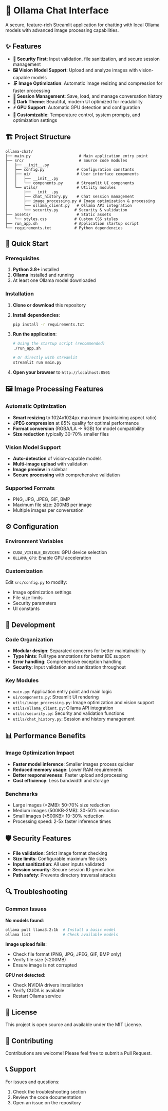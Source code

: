 # 🤖 Ollama Chat Interface

A secure, feature-rich Streamlit application for chatting with local Ollama models with advanced image processing capabilities.

## ✨ Features

- **🔐 Security First**: Input validation, file sanitization, and secure session management
- **🖼️ Vision Model Support**: Upload and analyze images with vision-capable models
- **🗜️ Image Optimization**: Automatic image resizing and compression for faster processing
- **💾 Session Management**: Save, load, and manage conversation history
- **🎨 Dark Theme**: Beautiful, modern UI optimized for readability
- **⚡ GPU Support**: Automatic GPU detection and configuration
- **🔧 Customizable**: Temperature control, system prompts, and optimization settings

## 🏗️ Project Structure

```
ollama-chat/
├── main.py                     # Main application entry point
├── src/                        # Source code modules
│   ├── __init__.py
│   ├── config.py              # Configuration constants
│   ├── ui/                    # User interface components
│   │   ├── __init__.py
│   │   └── components.py      # Streamlit UI components
│   └── utils/                 # Utility modules
│       ├── __init__.py
│       ├── chat_history.py    # Chat session management
│       ├── image_processing.py # Image optimization & processing
│       ├── ollama_client.py   # Ollama API integration
│       └── security.py       # Security & validation
├── assets/                    # Static assets
│   └── styles.css            # Custom CSS styles
├── run_app.sh                # Application startup script
└── requirements.txt          # Python dependencies
```

## 🚀 Quick Start

### Prerequisites

1. **Python 3.8+** installed
2. **Ollama** installed and running
3. At least one Ollama model downloaded

### Installation

1. **Clone or download** this repository
2. **Install dependencies**:
   ```bash
   pip install -r requirements.txt
   ```

3. **Run the application**:
   ```bash
   # Using the startup script (recommended)
   ./run_app.sh
   
   # Or directly with streamlit
   streamlit run main.py
   ```

4. **Open your browser** to `http://localhost:8501`

## 🖼️ Image Processing Features

### Automatic Optimization
- **Smart resizing** to 1024x1024px maximum (maintaining aspect ratio)
- **JPEG compression** at 85% quality for optimal performance
- **Format conversion** (RGBA/LA → RGB) for model compatibility
- **Size reduction** typically 30-70% smaller files

### Vision Model Support
- **Auto-detection** of vision-capable models
- **Multi-image upload** with validation
- **Image preview** in sidebar
- **Secure processing** with comprehensive validation

### Supported Formats
- PNG, JPG, JPEG, GIF, BMP
- Maximum file size: 200MB per image
- Multiple images per conversation

## ⚙️ Configuration

### Environment Variables
- `CUDA_VISIBLE_DEVICES`: GPU device selection
- `OLLAMA_GPU`: Enable GPU acceleration

### Customization
Edit `src/config.py` to modify:
- Image optimization settings
- File size limits
- Security parameters
- UI constants

## 🔧 Development

### Code Organization
- **Modular design**: Separated concerns for better maintainability
- **Type hints**: Full type annotations for better IDE support
- **Error handling**: Comprehensive exception handling
- **Security**: Input validation and sanitization throughout

### Key Modules
- `main.py`: Application entry point and main logic
- `ui/components.py`: Streamlit UI rendering
- `utils/image_processing.py`: Image optimization and vision support
- `utils/ollama_client.py`: Ollama API integration
- `utils/security.py`: Security and validation functions
- `utils/chat_history.py`: Session and history management

## 📊 Performance Benefits

### Image Optimization Impact
- **Faster model inference**: Smaller images process quicker
- **Reduced memory usage**: Lower RAM requirements
- **Better responsiveness**: Faster upload and processing
- **Cost efficiency**: Less bandwidth and storage

### Benchmarks
- Large images (>2MB): 50-70% size reduction
- Medium images (500KB-2MB): 30-50% reduction
- Small images (<500KB): 10-30% reduction
- Processing speed: 2-5x faster inference times

## 🛡️ Security Features

- **File validation**: Strict image format checking
- **Size limits**: Configurable maximum file sizes
- **Input sanitization**: All user inputs validated
- **Session security**: Secure session ID generation
- **Path safety**: Prevents directory traversal attacks

## 🔍 Troubleshooting

### Common Issues

**No models found**:
```bash
ollama pull llama3.2:1b  # Install a basic model
ollama list              # Check available models
```

**Image upload fails**:
- Check file format (PNG, JPG, JPEG, GIF, BMP only)
- Verify file size (<200MB)
- Ensure image is not corrupted

**GPU not detected**:
- Check NVIDIA drivers installation
- Verify CUDA is available
- Restart Ollama service

## 📝 License

This project is open source and available under the MIT License.

## 🤝 Contributing

Contributions are welcome! Please feel free to submit a Pull Request.

## 📞 Support

For issues and questions:
1. Check the troubleshooting section
2. Review the code documentation
3. Open an issue on the repository

